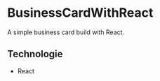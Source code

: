 # BusinessCardWithReact
A simple business card build with React.

## Technologie
<ul>
  <li>React</li>
</ul>
